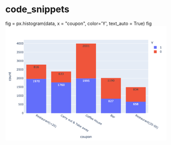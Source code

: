 # code_snippets

fig = px.histogram(data,  x = "coupon", color='Y', text_auto = True)
fig
<img src="/image/bar_split.png">
